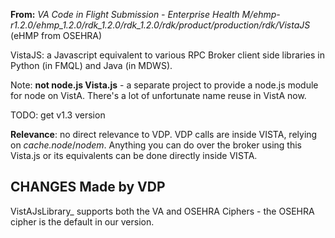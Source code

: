__From:__ _VA Code in Flight Submission - Enterprise Health M/ehmp-r1.2.0/ehmp_1.2.0/rdk_1.2.0/rdk_1.2.0/rdk/product/production/rdk/VistaJS_ (eHMP from OSEHRA)

VistaJS: a Javascript equivalent to various RPC Broker client side libraries in Python (in FMQL) and Java (in MDWS). 

Note: __not node.js Vista.js__ - a separate project to provide a node.js module for node on VistA. There's a lot of unfortunate name reuse in VistA now. 

TODO: get v1.3 version

__Relevance__: no direct relevance to VDP. VDP calls are inside VISTA, relying on _cache.node_/_nodem_. Anything you can do over the broker using this Vista.js or its equivalents can be done directly inside VISTA.

## CHANGES Made by VDP

 VistAJsLibrary_ supports both the VA and OSEHRA Ciphers - the OSEHRA cipher is the default in our version.
